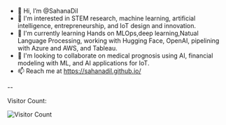 - 👋 Hi, I’m @SahanaDil
- 👀 I'm interested in STEM research, machine learning, artificial intelligence, entrepreneurship, and IoT design and innovation.
- 🌱 I'm currently learning Hands on MLOps,deep learning,Natual Language Processing, working with Hugging Face, OpenAI, pipelining with Azure and AWS, and Tableau.
- 💞️ I'm looking to collaborate on medical prognosis using AI, financial modeling with ML, and AI applications for IoT.
- 📫 Reach me at https://sahanadil.github.io/   


<!---
SahanaDil/SahanaDil is a ✨ special ✨ repository because its `README.md` (this file) appears on your GitHub profile.
You can click the Preview link to take a look at your changes.
--->
--<p>Visitor Count:</p>
    <img src="https://profile-counter.glitch.me/sahanadil/count.svg" alt="Visitor Count" />
